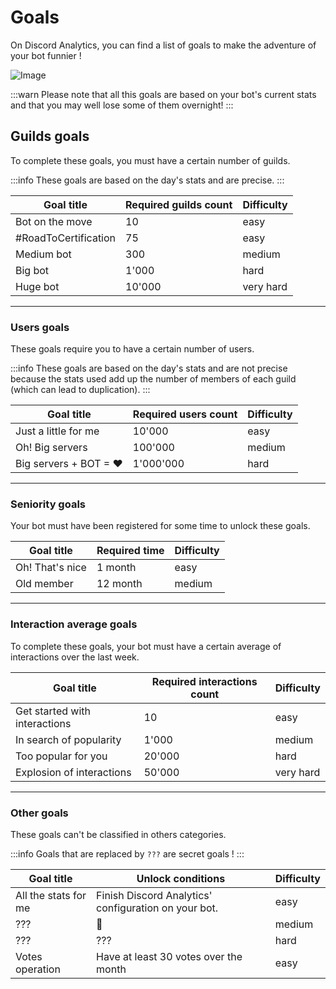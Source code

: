 # Goals

On Discord Analytics, you can find a list of goals to make the adventure of your bot funnier !

![Image](https://i.imgur.com/VlfOEmN.png)

:::warn
Please note that all this goals are based on your bot's current stats and that you may well lose some of them overnight!
:::

## Guilds goals

To complete these goals, you must have a certain number of guilds.

:::info
These goals are based on the day's stats and are precise.
:::

| Goal title           | Required guilds count | Difficulty |
| -------------------- | --------------------- | ---------- |
| Bot on the move      | 10                    | easy       |
| #RoadToCertification | 75                    | easy       |
| Medium bot           | 300                   | medium     |
| Big bot              | 1'000                 | hard       |
| Huge bot             | 10'000                | very hard  |

***

### Users goals

These goals require you to have a certain number of users.

:::info
These goals are based on the day's stats and are not precise because the stats used add up the number of members of each guild (which can lead to duplication).
:::

| Goal title            | Required users count | Difficulty |
| --------------------- | -------------------- | ---------- |
| Just a little for me  | 10'000               | easy       |
| Oh! Big servers       | 100'000              | medium     |
| Big servers + BOT = ♥ | 1'000'000            | hard       |

***

### Seniority goals

Your bot must have been registered for some time to unlock these goals.

| Goal title      | Required time | Difficulty |
| --------------- | ------------- | ---------- |
| Oh! That's nice | 1 month       | easy       |
| Old member      | 12 month      | medium     |

***

### Interaction average goals

To complete these goals, your bot must have a certain average of interactions over the last week.

| Goal title                    | Required interactions count | Difficulty |
| ----------------------------- | --------------------------- | ---------- |
| Get started with interactions | 10                          | easy       |
| In search of popularity       | 1'000                       | medium     |
| Too popular for you           | 20'000                      | hard       |
| Explosion of interactions     | 50'000                      | very hard  |

***

### Other goals

These goals can't be classified in others categories.

:::info
Goals that are replaced by `???` are secret goals !
:::

| Goal title           | Unlock conditions                                                    | Difficulty |
| -------------------- | -------------------------------------------------------------------- | ---------- |
| All the stats for me | Finish Discord Analytics' configuration on your bot. | easy       |
| ???                  | 🥖                                                                   | medium     |
| ???                  | ???                                                                  | hard       |
| Votes operation      | Have at least 30 votes over the month                                | easy       |
